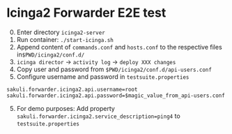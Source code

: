 # Icinga2 Forwarder E2E test

0. Enter directory `icinga2-server`
1. Run container: `./start-icinga.sh`
2. Append content of `commands.conf` and `hosts.conf` to the respective files in`$PWD/icinga2/conf.d/`
3. `icinga director` -> `activity log` -> `deploy XXX changes`
4. Copy user and password from `$PWD/icinga2/conf.d/api-users.conf`
5. Configure username and password in `testsuite.properties`
```
sakuli.forwarder.icinga2.api.username=root
sakuli.forwarder.icinga2.api.password=$magic_value_from_api-users.conf
```
5. For demo purposes: Add property `sakuli.forwarder.icinga2.service_description=ping4` to `testsuite.properties`